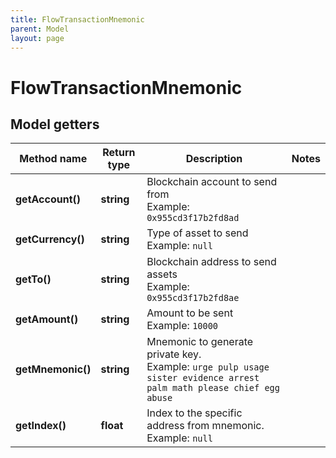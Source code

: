```yaml
---
title: FlowTransactionMnemonic
parent: Model
layout: page
---
```


# FlowTransactionMnemonic

## Model getters

Method name | Return type | Description | Notes
------------ | ------------- | ------------- | -------------
**getAccount()** | **string** | Blockchain account to send from <br>Example: `0x955cd3f17b2fd8ad` |
**getCurrency()** | **string** | Type of asset to send <br>Example: `null` |
**getTo()** | **string** | Blockchain address to send assets <br>Example: `0x955cd3f17b2fd8ae` |
**getAmount()** | **string** | Amount to be sent <br>Example: `10000` |
**getMnemonic()** | **string** | Mnemonic to generate private key. <br>Example: `urge pulp usage sister evidence arrest palm math please chief egg abuse` |
**getIndex()** | **float** | Index to the specific address from mnemonic. <br>Example: `null` |

